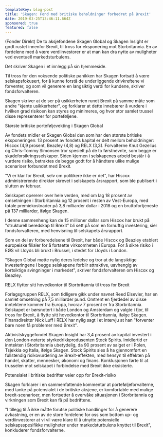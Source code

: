 ```yaml
---
templateKey: blog-post
title: 'Skagen: Fond med britiske beholdninger forbedret på Brexit'
date: 2019-03-25T13:46:11.664Z
sponsored: true
featured: false
---
```

(Fonder Direkt) De to aksjefondene Skagen Global og Skagen Insight er godt rustet innenfor Brexit, til tross for eksponering mot Storbritannia. En av fordelene med å være verdiinvestorer er at man kan dra nytte av muligheter ved eventuell markedsturbulens.



Det skriver Skagen i et innlegg på sin hjemmeside.



Til tross for den voksende politiske panikken har Skagen fortsatt å være selskapsfokusert, for å kunne forstå de underliggende drivkreftene vi forventer, og som vil generere en langsiktig verdi for kundene, skriver fondsforvalteren.



Skagen skriver at de ser på usikkerheten rundt Brexit på samme måte som andre "kjente usikkerheter", og forklarer at dette innebærer å vurdere i hvilken grad risikoen kan styres og minimeres, og hvor stor samlet trussel disse representerer for porteføljene.



Største britiske porteføljevekting i Skagen Global



Av fondets midler er Skagen Global den som har den største britiske eksponeringen: 13 prosent av fondets kapital er delt mellom beholdninger: Hiscox (4,9 prosent, Beazley (4,8) og RELX (3,3). Forvalterne Knut Gezelius og Chris-Tommy Simonsen tror spesielt på de to førstnevnte, som begge er skadeforsikringsselskaper. Siden kjernen i selskapenes arbeid består i å vurdere risiko, betraktes de begge godt for å håndtere ulike mulige scenarioer forbundet med Brexit.



"Vi er klar for Brexit, selv om politikere ikke er det", har Hiscox administrerende direktør skrevet i selskapets årsrapport, som ble publisert i slutten av februar.



Selskapet opererer over hele verden, med om lag 18 prosent av omsetningen i Storbritannia og 12 prosent i resten av Vest-Europa, med totale premiekostnader på 3,8 milliarder dollar i 2018 og en bruttofortjeneste på 137 milliarder, ifølge Skagen.



I denne sammenheng kan de 15 millioner dollar som Hiscox har brukt på "strukturell beredskap til Brexit" bli sett på som en fornuftig investering, sier fondsforvalteren, med henvisning til selskapets årsrapport.



Som en del av forberedelsene til Brexit, har både Hiscox og Beazley etablert europeiske filialer for å fortsette virksomheten i Europa. For å sikre risiko i EØS vil Lloyds bli brukt i Brussel, i stedet for Lloyds i London.



"Skagen Global møtte nylig deres ledelse og tror at de langsiktige investeringene i begge selskapene forblir attraktive, uavhengig av kortsiktige svingninger i markedet", skriver fondsforvalteren om Hiscox og Beazley.



RELX flytter sitt hovedkontor til Storbritannia til tross for Brexit





Forlagsgruppen RELX, som tidligere gikk under navnet Reed Elsevier, har en samlet omsetning på 7,5 milliarder pund. Omtrent en fjerdedel av disse inntektene kommer fra Europa, hvorav 7 prosent er fra Storbritannia. Selskapet er børsnotert i både London og Amsterdam og valgte i fjor, til tross for Brexit, å flytte sitt hovedkontor til Storbritannia, ifølge Skagen. Finansdirektør Nick Luff i RELX har nylig sagt i et intervju at han "forventer bare noen få problemer med Brexit".



Aktivistskyggefondet Skagen Insight har 3,4 prosent av kapital investert i den London-noterte styrkedrikkprodusenten Stock Spirits. Imidlertid er inntekten i Storbritannia ubetydelig, da 90 prosent av salget er i Polen, Tsjekkia og Italia, ifølge Skagen. Stock Spirits sies å ha gjennomført en fullstendig risikovurdering av Brexit-effekten, med hensyn til effekten på handel, skatter, mennesker, økonomi og finans. Konklusjonen førte til at trusselen mot selskapet i forbindelse med Brexit ikke eksisterte.



Potensialet i britiske bedrifter veier opp for Brexit-risiko





Skagen forklarer i en sammenfattende kommentar at porteføljeforvalterne, med tanke på potensialet i de britiske aksjene, er komfortable med mulige brexit-scenarioer, men fortsetter å overvåke situasjonen i Storbritannia og virkningen som Brexit kan få på bedriftene.



"I tillegg til å ikke måtte forutse politiske handlinger for å generere avkastning, er en av de store fordelene for oss som bottom up- og verdiinvestorer at vi vil være klare til å utnytte potensielle selskapsspesifikke muligheter under markedsturbulens knyttet til Brexit", konkluderer fondsforvalterne.
